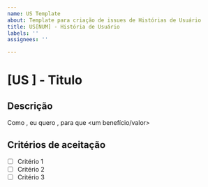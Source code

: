 ```yaml
---
name: US Template
about: Template para criação de issues de Histórias de Usuário
title: US[NUM] - História de Usuário
labels: ''
assignees: ''

---
```


# [US <Numero>] - Titulo

## Descrição

Como <Nome da persona ou do responsavel>,
eu quero <descricao da historia>,
para que <um benefício/valor>

## Critérios de aceitação

- [ ] Critério 1
- [ ] Critério 2
- [ ] Critério 3
